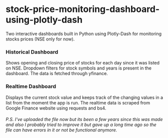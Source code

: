 # stock-price-monitoring-dashboard-using-plotly-dash

Two interactive dashboards built in Python using Plotly-Dash for monitoring stocks prices (NSE only for now).

### Historical Dashboard
Shows opening and closing price of stocks for each day since it was listed on NSE. Dropdown filters for stock symbols and years is present in the dashboard. The data is fetched through yfinance.

### Realtime Dashboard
Displays the current stock value and keeps track of the changing values in a list from the moment the app is run. The realtime data is scraped from Google Finance website using requests and bs4.

###### P.S. I've uploaded the file now but its been a few years since this was made and also I probably tried to improve it but gave up a long time ago so the file can have errors in it or not be functional anymore.
